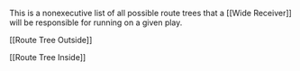 This is a nonexecutive list of all possible route trees that a [[Wide Receiver]] will be responsible for running on a given play. 

[[Route Tree Outside]]

[[Route Tree Inside]]